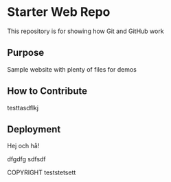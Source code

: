 # Starter Web Repo

This repository is for showing how Git and GitHub work

## Purpose

Sample website with plenty of files for demos

## How to Contribute

testtasdflkj

## Deployment

Hej och hå!

dfgdfg
sdfsdf

COPYRIGHT
teststetsett